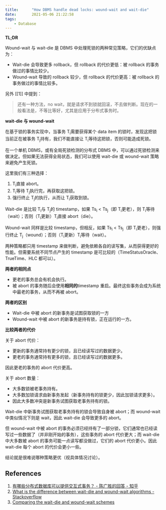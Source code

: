 ```yaml
---
title:      "How DBMS handle dead locks: wound-wait and wait-die"
date:       2021-05-06 21:22:58
tags:
    - Database
---
```


**TL;DR**

Wound-wait 与 wait-die 是 DBMS 中处理死锁的两种常见策略，它们的优缺点为：
- Wait-die 会导致更多 rollback，但 rollback 的代价更低：被 rollback 的事务做过的事情比较少。
- Wound-wait 导致的 rollback 较少，但 rollback 的代价更高：被 rollback 的事务做过的事情比较多。

另外 [[1]] 中提到：

> 还有一种方法，no wait，就是请求不到锁就回滚，不去做判断。现在的一般看法是，不等比等好，尤其是应用于分布式事务时。

<!--more-->

**wait-die 与 wound-wait**

在基于锁的事务实现中，当事务 T<sub>i</sub>需要获得某个 data item 的锁时，发现这把锁当前正在被事务 T<sub>j</sub>持有，我们不能直接让 T<sub>i</sub>等待这把锁，否则可能造成死锁。

在一个单机 DBMS，或有全局死锁检测的分布式 DBMS 中，可以通过死锁检测来做决定。但如果无法获得全局状态，我们可以使用 wait-die 或 wound-wait 策略来避免产生死锁。

这里我们有三种选择：
1. T<sub>i</sub>直接 abort。
1. T<sub>i</sub>等待 T<sub>j</sub>执行完，再获取这把锁。
1. 强行终止 T<sub>j</sub>的执行，从而让 T<sub>i</sub>获取到锁。

Wait-die 是比较 T<sub>i</sub>与 T<sub>j</sub>的 timestamp，如果 Ts<sub>i</sub> < Ts<sub>j</sub>（即 T<sub>i</sub>更老），则 T<sub>i</sub>等待（wait）；否则（T<sub>i</sub>更新）T<sub>i</sub>直接 abort（die）。

Wound-wait 同样是比较 timestamp，但相反，如果 Ts<sub>i</sub> < Ts<sub>j</sub>（即 T<sub>i</sub>更老），则强行终止 T<sub>j</sub>（wound）；否则（T<sub>i</sub>更新）T<sub>i</sub>等待（wait）。

两种策略都只用 timestamp 来做判断，避免依赖各自的读写集，从而获得更好的性能。但需要系统不同节点产生的 timestamp 是可比较的（TimeStatusOracle、TrueTime、HLC 都可以）。

**两者的相同点**

- 更老的事务总会有机会执行。
- 被 abort 的事务随后会使用**相同的**timestamp 重启。最终这些事务会成为系统中最老的事务，从而不再被 abort。

**两者的区别**

- Wait-die 中被 abort 的新事务是试图获取锁的一方
- Wound-wait 中被 abort 的新事务是持有锁，正在运行的一方。

**比较两者的代价**

关于 abort 代价：
- 更新的事务通常持有更少的锁，且已经读写过的数据更少。
- 更老的事务通常持有更多的锁，且已经读写过的数据更多。

因此更老的事务的 abort 代价更高。

关于 abort 数量：
- 大多数锁被老事务持有。
- 大多数加锁请求由新事务发起（新事务持有的锁更少，因此加锁请求更多）。
- 因此大多数冲突是新事务试图获取老事务持有的锁。

Wait-die 中新事务试图获取老事务持有的锁会导致自身被 abort；而 wound-wait 中类似情况下则是 wait，因此 wait-die 会导致更多的 abort。

但 wound-wait 中被 abort 的事务必须已经持有了一部分锁，它们通常也已经读写过一些数据了（并非刚开始的事务），这些事务的 abort 代价更大；而 wait-die 中大多数被 abort 的事务可能一点读写都没做过，它们的 abort 代价更小。因此 wait-die 每个 abort 的代价会更小一些。

结论就是很难说哪种策略更优（视具体情况讨论）。

## References

1. [有哪些分布式数据库可以提供交互式事务？ - 陈广胜的回答 - 知乎](https://www.zhihu.com/question/344517681/answer/815329816)
1. [What is the difference between wait-die and wound-wait algorithms - Stackoverflow](https://stackoverflow.com/q/32794142)
1. [Comparing the wait-die and wound-wait schemes](http://www.mathcs.emory.edu/~cheung/Courses/554/Syllabus/8-recv+serial/deadlock-compare.html)
